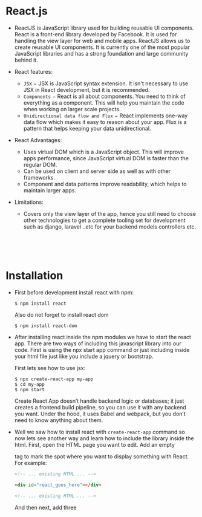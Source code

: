 # React.js

- ReactJS is JavaScript library used for building reusable UI components. React is a front-end library developed by Facebook. It is used for handling the view layer for web and mobile apps. ReactJS allows us to create reusable UI components. It is currently one of the most popular JavaScript libraries and has a strong foundation and large community behind it.

- React features:
  - `JSX` − JSX is JavaScript syntax extension. It isn't necessary to use JSX in React development, but it is recommended.
  - `Components` − React is all about components. You need to think of everything as a component. This will help you maintain the code when working on larger scale projects.
  - `Unidirectional data flow and Flux` − React implements one-way data flow which makes it easy to reason about your app. Flux is a pattern that helps keeping your data unidirectional.
  
- React Advantages:
  - Uses virtual DOM which is a JavaScript object. This will improve apps performance, since JavaScript virtual DOM is faster than the regular DOM.
  - Can be used on client and server side as well as with other frameworks.
  - Component and data patterns improve readability, which helps to maintain larger apps.
  
- Limitations:
  - Covers only the view layer of the app, hence you still need to choose other technologies to get a complete tooling set for development such as django, laravel ..etc for your backend models controllers etc.
  
<br>
<br>
<br>

# Installation

- First before development install react with npm:
  ```
  $ npm install react
  ```
  Also do not forget to install react dom
  ```
  $ npm install react-dom
  ```
  
- After installing react inside the npm modules we have to start the react app. There are two ways of including this javascript library into our code. First is using the npx start app command or just including inside your html file just like you include a jquery or bootstrap.

  First lets see how to use jsx:
  ```
  $ npx create-react-app my-app
  $ cd my-app
  $ npm start
  ```
  Create React App doesn’t handle backend logic or databases; it just creates a frontend build pipeline, so you can use it with any backend you want. Under the hood, it uses Babel and webpack, but you don’t need to know anything about them.
  
- Well we saw how to install react with `create-react-app` command so now lets see another way and learn how to include the library inside the html. First, open the HTML page you want to edit. Add an empty <div> tag to mark the spot where you want to display something with React. For example:
  ```html
  <!-- ... existing HTML ... -->

  <div id="react_goes_here"></div>

  <!-- ... existing HTML ... -->
  ```
  And then next, add three <script> tags to the HTML page right before the closing </body> tag:
  ```html
    <!-- ... other HTML ... -->

    <!-- Load React. -->
    <!-- Note: when deploying, replace "development.js" with "production.min.js". -->
    <script src="https://unpkg.com/react@16/umd/react.development.js" crossorigin></script>
    <script src="https://unpkg.com/react-dom@16/umd/react-dom.development.js" crossorigin></script>

    <!-- Load our React component. -->
    <script src="react_goes_here.js"></script>

  </body>
  ```
  The first two tags load React. The third one will load your component code. After doing the above create a file called `react_goes_here.js` next to your HTML page and add :
  ```js
  // ... react code ...
  
  const domContainer = document.querySelector('#react_code_goes_here');
  ReactDOM.render(e(reactCode), domContainer);
  ```
  
  Note: I did not really understand how to add react into html. I will comeback to this later on ...
  
<br>
<br>
<br>
<br>

# JSX

- Consider this variable declaration:
  ```js
  const element = <h1>Hello world</h1>;
  ```
  This funny tag syntax is neither a string nor HTML. It is called JSX, and it is a syntax extension to JavaScript. We recommend using it with React to describe what the UI should look like. JSX may remind you of a template language, but it comes with the full power of JavaScript.
  
  React doesn’t require using JSX, but most people find it helpful as a visual aid when working with UI inside the JavaScript code. It also allows React to show more useful error and warning messages.
  
### Embedding Expressions in JSX

- In the example below, we declare a variable called name and then use it inside JSX by wrapping it in curly braces:
  ```js
  const name = "john";
  const element = <h1>Hello, {name}</h1>
  ```
  You can put any valid JavaScript expression inside the curly braces in JSX. For example, `2 + 2`, `user.firstName`, or `formatName(user)` are all valid JavaScript expressions.
  
- You can also use JSX inside of if statements and for loops, assign it to variables, accept it as arguments, and return it from functions:
  ```js
  function getGreeting(user) {
    if (user) {
      return <h1>Hello, {user.name}</h1>;
    }
    return <h1>Hello, Stranger.</h1>;
  }
  ```
  
### Specifiying Attributes with JSX

- You may use quotes to specify string literals as attributes:
  ```js
  const element = <div tabIndex="0"></div>;
  ```
  You may also use curly braces to embed a JavaScript expression in an attribute:
  ```js
  const element = <img src={user.avatarUrl}></img>;
  ```
  Don’t put quotes around curly braces when embedding a JavaScript expression in an attribute. You should either use quotes (for string values) or curly braces (for expressions), but not both in the same attribute.
  
- SX tags may contain children:
  ```js
  const element = (
    <div>
      <h1>Hello!</h1>
      <h2>Good to see you here.</h2>
    </div>
  );
  ```
  
> Note: Since JSX is closer to JavaScript than to HTML, React DOM uses `camelCase` property naming convention instead of HTML     attribute names. For example, `class` becomes `className` in JSX, and `tabindex` becomes `tabIndex`.
  
<br>
<br>
<br>
<br>

# Rendering Elements

- Elements are the smallest building blocks of React apps. An element describes what you want to see on the screen:
  ```js
  const element = <h1>Hello, world</h1>;
  ```
  Unlike browser DOM elements, React elements are plain objects, and are cheap to create. React DOM takes care of updating the DOM to match the React elements.
  
  Note: One might confuse elements with a more widely known concept of “components”. We will introduce components in the next section. Elements are what components are “made of”, 
  
### Rendering and Element into the DOM

- Let’s say there is a <div> somewhere in your HTML file:
  ```js
  <div id="root"></div>
  ```
  We call this a “root” DOM node because everything inside it will be managed by React DOM. Applications built with just React usually have a single root DOM node. If you are integrating React into an existing app, you may have as many isolated root DOM nodes as you like.
  
- To render a React element into a root DOM node, pass both to `ReactDOM.render()`:
  ```js
  const element = <h1>Hello, world</h1>;
  ReactDOM.render(element, document.getElementById('root'));
  ```
  
- React elements are `immutable`. Once you create an element, you can’t change its children or attributes. An element is like a single frame in a movie: it represents the UI at a certain point in time. With our knowledge so far, the only way to update the UI is to create a new element, and pass it to ReactDOM.render().

  Note: In practice, most React apps only call ReactDOM.render() once. In the next sections we will learn how such code gets encapsulated into stateful components.
  
<br>
<br>
<br>
<br>

# Components and Props

- Components let you split the UI into independent, reusable pieces, and think about each piece in isolation. This page provides an introduction to the idea of components. You can find a detailed component [API reference here](https://reactjs.org/docs/react-component.html).
  
  Conceptually, components are like JavaScript functions. They accept arbitrary inputs (called “props”) and return React elements describing what should appear on the screen.
  
- The simplest way to define a component is to write a JavaScript function:
  ```js
  function Welcome(props) {
    return <h1>Hello, {props.name}</h1>;
  }
  ```
  This function is a valid React component because it accepts a single “props” (which stands for properties) object argument with data and returns a React element. We call such components “function components” because they are literally JavaScript functions.

- Elements can also represent user-defined components. Lets use the function component we defined above in our code:
  ```js
  const element = <Welcome name="Sara" />;
  ```
  
  Note: you can also define components with `class`es check the documentation for more info. I am not going to note it since I like functions syntax more.
  
- **Note - Always start component names with a capital letter:** React treats components starting with lowercase letters as DOM tags. For example, <div /> represents an HTML div tag, but <Welcome /> represents a component and requires Welcome to be in scope.

### Composing Components

- Components can refer to other components in their output. This lets us use the same component abstraction for any level of detail. A button, a form, a dialog, a screen: in React apps, all those are commonly expressed as components.

  For example, we can create an `form` component that renders `input` many times:
  ```js
  function Input(type) {
    return <input ...>;
  }

  function Form() {
    return (
      <div>
        <Input type="..." />
        <Input type="..." />
        <Input type="..." />
      </div>
    );
  }
  
  function App() {
    return <Form />
  }
  
  ReactDOM.render(
    <App />,
    document.getElementById('root')
  );
  ```
  Typically, new React apps have a single `App` component at the very top. However, if you integrate React into an existing app, you might start bottom-up with a small component like `Button` and gradually work your way to the top of the view hierarchy.
 
### Props are Read-Only

- Whether you declare a component as a function or a class, it must never modify its own props. Consider this sum function:
  ```js
  function sum(a, b) {
    return a + b;
  }
  ```
  Such functions are called `“pure”` because they do not attempt to change their inputs, and always return the same result for the same inputs
  
  In contrast, this function is impure because it changes its own input:
  ```js
  function withdraw(account, amount) {
    account.total -= amount;
  }
  ```
  React is pretty flexible but it has a single strict rule:

  **All React components must act like pure functions with respect to their props.**
  
<br>
<br>
<br>
<br>

# State and Lifecycle


  
  
  
  
  
  
  
  
  
  
